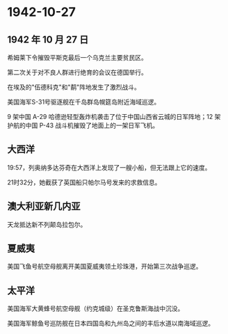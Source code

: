# 1942-10-27

## 1942 年 10 月 27 日

希姆莱下令摧毁平斯克最后一个乌克兰主要贫民区。

第二次关于对不良人群进行绝育的会议在德国举行。

在埃及的"伍德科克"和"鹬"阵地发生了激烈战斗。

美国海军S-31号驱逐舰在千岛群岛幌筵岛附近海域巡逻。

9 架中国 A-29 哈德逊轻型轰炸机袭击了位于中国山西省云城的日军阵地；12
架护航的中国 P-43 战斗机摧毁了地面上的一架日军飞机。

## 大西洋

19:57，列奥纳多达芬奇在大西洋上发现了一艘小船，但无法跟上它的速度。

21时32分，她截获了英国船只帕尔马号发来的求救信息。

## 澳大利亚新几内亚

天龙抵达新不列颠岛拉包尔。

## 夏威夷

美国飞鱼号航空母舰离开美国夏威夷领土珍珠港，开始第三次战争巡逻。

## 太平洋

美国海军大黄蜂号航空母舰（约克城级）在圣克鲁斯海战中沉没。

美国海军鲸鱼号巡防舰在日本四国岛和九州岛之间的丰后水道以南海域巡逻。

